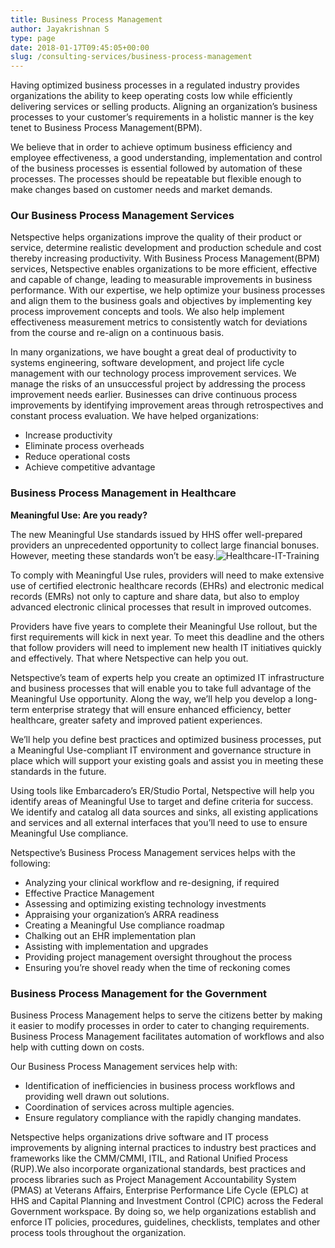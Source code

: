 ```yaml
---
title: Business Process Management
author: Jayakrishnan S
type: page
date: 2018-01-17T09:45:05+00:00
slug: /consulting-services/business-process-management
---
```


Having optimized business processes in a regulated industry provides organizations the ability to keep operating costs low while efficiently delivering services or selling products. Aligning an organization’s business processes to your customer’s requirements in a holistic manner is the key tenet to Business Process Management(BPM).

We believe that in order to achieve optimum business efficiency and employee effectiveness, a good understanding, implementation and control of the business processes is essential followed by automation of these processes. The processes should be repeatable but flexible enough to make changes based on customer needs and market demands.

### Our Business Process Management Services
Netspective helps organizations improve the quality of their product or service, determine realistic development and production schedule and cost thereby increasing productivity. With Business Process Management(BPM) services, Netspective enables organizations to be more efficient, effective and capable of change, leading to measurable improvements in business performance. With our expertise, we help optimize your business processes and align them to the business goals and objectives by implementing key process improvement concepts and tools. We also help implement effectiveness measurement metrics to consistently watch for deviations from the course and re-align on a continuous basis.

In many organizations, we have bought a great deal of productivity to systems engineering, software development, and project life cycle management with our technology process improvement services. We manage the risks of an unsuccessful project by addressing the process improvement needs earlier. Businesses can drive continuous process improvements by identifying improvement areas through retrospectives and constant process evaluation. We have helped organizations:

* Increase productivity
* Eliminate process overheads
* Reduce operational costs
* Achieve competitive advantage

### Business Process Management in Healthcare
**Meaningful Use: Are you ready?**

The new Meaningful Use standards issued by HHS offer well-prepared providers an unprecedented opportunity to collect large financial bonuses. However, meeting these standards won’t be easy.![Healthcare-IT-Training](/Healthcare-IT-Training.jpg#left)

To comply with Meaningful Use rules, providers will need to make extensive use of certified electronic healthcare records (EHRs) and electronic medical records (EMRs) not only to capture and share data, but also to employ advanced electronic clinical processes that result in improved outcomes.

Providers have five years to complete their Meaningful Use rollout, but the first requirements will kick in next year. To meet this deadline and the others that follow providers will need to implement new health IT initiatives quickly and effectively. That where Netspective can help you out.

Netspective’s team of experts help you create an optimized IT infrastructure and business processes that will enable you to take full advantage of the Meaningful Use opportunity. Along the way, we’ll help you develop a long-term enterprise strategy that will ensure enhanced efficiency, better healthcare, greater safety and improved patient experiences.

We’ll help you define best practices and optimized business processes, put a Meaningful Use-compliant IT environment and governance structure in place which will support your existing goals and assist you in meeting these standards in the future.

Using tools like Embarcadero’s ER/Studio Portal, Netspective will help you identify areas of Meaningful Use to target and define criteria for success. We identify and catalog all data sources and sinks, all existing applications and services and all external interfaces that you’ll need to use to ensure Meaningful Use compliance.

Netspective’s Business Process Management services helps with the following:

* Analyzing your clinical workflow and re-designing, if required
* Effective Practice Management
* Assessing and optimizing existing technology investments
* Appraising your organization’s ARRA readiness
* Creating a Meaningful Use compliance roadmap
* Chalking out an EHR implementation plan
* Assisting with implementation and upgrades
* Providing project management oversight throughout the process
* Ensuring you’re shovel ready when the time of reckoning comes

### Business Process Management for the Government
Business Process Management helps to serve the citizens better by making it easier to modify processes in order to cater to changing requirements. Business Process Management facilitates automation of workflows and also help with cutting down on costs.

Our Business Process Management services help with:

* Identification of inefficiencies in business process workflows and providing well drawn out solutions.
* Coordination of services across multiple agencies.
* Ensure regulatory compliance with the rapidly changing mandates.

Netspective helps organizations drive software and IT process improvements by aligning internal practices to industry best practices and frameworks like the CMM/CMMI, ITIL, and Rational Unified Process (RUP).We also incorporate organizational standards, best practices and process libraries such as Project Management Accountability System (PMAS) at Veterans Affairs, Enterprise Performance Life Cycle (EPLC) at HHS and Capital Planning and Investment Control (CPIC) across the Federal Government workspace. By doing so, we help organizations establish and enforce IT policies, procedures, guidelines, checklists, templates and other process tools throughout the organization.



